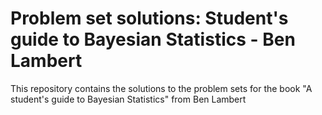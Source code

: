 # Problem set solutions: Student's guide to Bayesian Statistics - Ben Lambert
This repository contains the solutions to the problem sets for the book "A student's guide to Bayesian Statistics" from Ben Lambert
